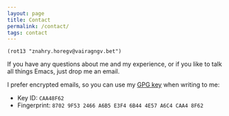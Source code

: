 ```yaml
---
layout: page
title: Contact
permalink: /contact/
tags: contact
---
```


`(rot13 "znahry.horegv@vairagngv.bet")`

If you have any questions about me and my experience, or if you like to talk all
things Emacs, just drop me an email.

I prefer encrypted emails, so you can use my [GPG
key](https://github.com/manuel-uberti/manuel-uberti.github.io/blob/master/pubkey.txt)
when writing to me:

- Key ID: `CAA48F62`
- Fingerprint: `8702 9F53 2466 A6B5 E3F4 6B44 4E57 A6C4 CAA4 8F62`
